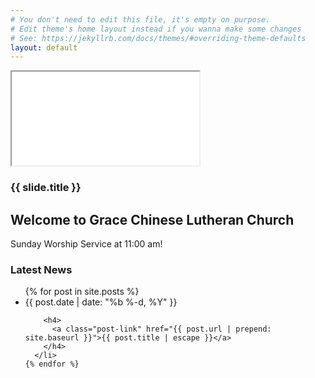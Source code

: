```yaml
---
# You don't need to edit this file, it's empty on purpose.
# Edit theme's home layout instead if you wanna make some changes
# See: https://jekyllrb.com/docs/themes/#overriding-theme-defaults
layout: default
---
```


<div class="home">
    <section class="main-slides">
        <article class="slide">
            <iframe class="slideshow-iframe" src="{{site.baseurl}}/images/index_slider1.html"></iframe>
            <div class="sub-slideshow">
            <h1>{{ slide.title }}</h1>
            </div>
        </article>
    </section>

  <h2 class="page-heading">Welcome to Grace Chinese Lutheran Church</h2>
  
  <div class="homepageTextBox">Sunday Worship Service at 11:00 am!</div>
    
  <h3>Latest News</h3>
  <ul class="post-list">
    {% for post in site.posts %}
      <li>
        <span class="post-meta">{{ post.date | date: "%b %-d, %Y" }}</span>

        <h4>
          <a class="post-link" href="{{ post.url | prepend: site.baseurl }}">{{ post.title | escape }}</a>
        </h4>
      </li>
    {% endfor %}
  </ul>

</div>
